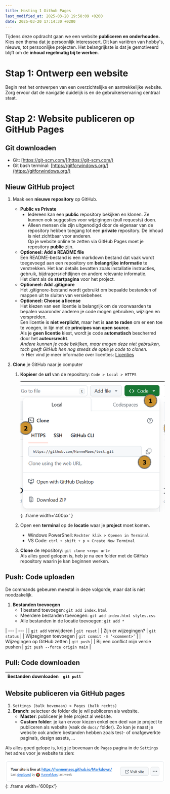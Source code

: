 ```yaml
---
title: Hosting 1 Github Pages
last_modified_at: 2025-03-20 19:58:09 +0200
date: 2025-03-20 17:14:30 +0200
---
```


Tijdens deze opdracht gaan we een website **publiceren en onderhouden.** Kies een thema dat je persoonlijk interesseert. Dit kan variëren van hobby's, nieuws, tot persoonlijke projecten. Het belangrijkste is dat je gemotiveerd blijft om de **inhoud regelmatig bij te werken**.

# Stap 1: Ontwerp een website

Begin met het ontwerpen van een overzichtelijke en aantrekkelijke website. Zorg ervoor dat de navigatie duidelijk is en de gebruikerservaring centraal staat.

# Stap 2: Website publiceren op GitHub Pages

## Git downloaden

- Git: [https://git-scm.com/](https://git-scm.com/)
- Git bash terminal: [https://gitforwindows.org/](https://gitforwindows.org/)

## Nieuw GitHub project

1.  Maak een **nieuwe repository** op GitHub.

    - **Public vs Private**
      - Iedereen kan een **public** repository bekijken en klonen. Ze kunnen ook suggesties voor wijzigingen (pull requests) doen.
      - Alleen mensen die zijn uitgenodigd door de eigenaar van de repository hebben toegang tot een **private** repository. De inhoud is niet zichtbaar voor anderen.  
        Op je website online te zetten via GitHub Pages moet je repository **public** zijn.
    - **Optioneel: Add a README file**  
      Een README-bestand is een markdown bestand dat vaak wordt toegevoegd aan een repository om **belangrijke informatie** te verstrekken. Het kan details bevatten zoals installatie instructies, gebruik, bijdragersrichtlijnen en andere relevante informatie.  
      Het dient als de **startpagina** voor het project.
    - **Optioneel: Add .gitignore**  
      Het .gitignore-bestand wordt gebruikt om bepaalde bestanden of mappen uit te sluiten van versiebeheer.
    - **Optioneel: Choose a license**  
      Het kiezen van een licentie is belangrijk om de voorwaarden te bepalen waaronder anderen je code mogen gebruiken, wijzigen en verspreiden.  
      Een licentie is **niet verplicht**, maar het is **aan te raden** om er een toe te voegen, in lijn met de **principes van open source**.  
      Als je **geen licentie** kiest, wordt je code **automatisch** beschermd door het **auteursrecht**.  
      _Andere kunnen je code bekijken, maar mogen deze niet gebruiken, toch geeft GitHub hen nog steeds de optie je code to clonen._  
      → Hier vind je meer informatie over licenties: [Licenties](licenties)

2.  **Clone** je GitHub naar je computer

    1. **Kopieer** de **url** van de repository: `Code > Local > HTTPS`

       ![Untitled](images/ghpages.png){: .frame width='400px' }

    2. Open een **terminal** op de **locatie** waar je **project** moet komen.
       - Windows PowerShell: `Rechter klik > Openen in Terminal`
       - VS Code: `ctrl + shift + p > Create New Terminal`
    3. **Clone** de repository: `git clone <repo url>`  
       Als alles goed gelopen is, heb je nu een folder met de GitHub repository waarin je kan beginnen werken.

## Push: Code uploaden

De commands gebeuren meestal in deze volgorde, maar dat is niet noodzakelijk.

1. **Bestanden toevoegen**
   - 1 bestand toevoegen: `git add index.html`
   - Meerdere bestanden toevoegen: `git add index.html styles.css`
   - Alle bestanden in de locatie toevoegen: `git add *`

| --- | --- |
| `git add` verwijderen | `git reset` |
| Zijn er wijzegingen? | `git status` |
| Wijzegingen toevoegen | `git commit -m ‘<comment>’` |
| Wijzegingen op GitHub zetten | `git push` |
| Bij een conflict mijn versie pushen | `git push --force origin main` |

## Pull: Code downloaden

| Bestanden downloaden | `git pull` |
| -------------------- | ---------- |

## Website publiceren via GitHub pages

1. `Settings (balk bovenaan) > Pages (balk rechts)`
2. **Branch**: selecteer de folder die je wil publiceren als website.
   - **Master**: publiceer je hele project al website.
   - **Custom folder**: je kan ervoor kiezen enkel een deel van je project te publiceren als website (vaak de `docs/` folder). Zo kan je naast je website ook andere bestanden hebben zoals test- of onafgewerkte pagina’s, design assets, …

Als alles goed gelope is, krijg je bovenaan de `Pages` pagina in de `Settings` het adres voor je website te zien:

![](images/ghlive.png){: .frame width='600px'}
